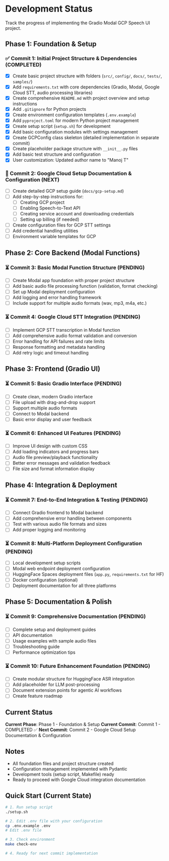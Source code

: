 # Development Status

Track the progress of implementing the Gradio Modal GCP Speech UI project.

## Phase 1: Foundation & Setup

### ✅ Commit 1: Initial Project Structure & Dependencies (COMPLETED)
- [x] Create basic project structure with folders (`src/`, `config/`, `docs/`, `tests/`, `samples/`)
- [x] Add `requirements.txt` with core dependencies (Gradio, Modal, Google Cloud STT, audio processing libraries)
- [x] Create comprehensive `README.md` with project overview and setup instructions
- [x] Add `.gitignore` for Python projects
- [x] Create environment configuration templates (`.env.example`)
- [x] Add `pyproject.toml` for modern Python project management
- [x] Create setup script (`setup.sh`) for development
- [x] Add basic configuration modules with settings management
- [x] Create GCPConfig class skeleton (detailed implementation in separate commit)
- [x] Create placeholder package structure with `__init__.py` files
- [x] Add basic test structure and configuration
- [x] User customization: Updated author name to "Manoj T"

### 🔄 Commit 2: Google Cloud Setup Documentation & Configuration (NEXT)
- [ ] Create detailed GCP setup guide (`docs/gcp-setup.md`)
- [ ] Add step-by-step instructions for:
  - [ ] Creating GCP project
  - [ ] Enabling Speech-to-Text API
  - [ ] Creating service account and downloading credentials
  - [ ] Setting up billing (if needed)
- [ ] Create configuration files for GCP STT settings
- [ ] Add credential handling utilities
- [ ] Environment variable templates for GCP

## Phase 2: Core Backend (Modal Functions)

### ⏳ Commit 3: Basic Modal Function Structure (PENDING)
- [ ] Create Modal app foundation with proper project structure
- [ ] Add basic audio file processing function (validation, format checking)
- [ ] Set up Modal deployment configuration
- [ ] Add logging and error handling framework
- [ ] Include support for multiple audio formats (wav, mp3, m4a, etc.)

### ⏳ Commit 4: Google Cloud STT Integration (PENDING)
- [ ] Implement GCP STT transcription in Modal function
- [ ] Add comprehensive audio format validation and conversion
- [ ] Error handling for API failures and rate limits
- [ ] Response formatting and metadata handling
- [ ] Add retry logic and timeout handling

## Phase 3: Frontend (Gradio UI)

### ⏳ Commit 5: Basic Gradio Interface (PENDING)
- [ ] Create clean, modern Gradio interface
- [ ] File upload with drag-and-drop support
- [ ] Support multiple audio formats
- [ ] Connect to Modal backend
- [ ] Basic error display and user feedback

### ⏳ Commit 6: Enhanced UI Features (PENDING)
- [ ] Improve UI design with custom CSS
- [ ] Add loading indicators and progress bars
- [ ] Audio file preview/playback functionality
- [ ] Better error messages and validation feedback
- [ ] File size and format information display

## Phase 4: Integration & Deployment

### ⏳ Commit 7: End-to-End Integration & Testing (PENDING)
- [ ] Connect Gradio frontend to Modal backend
- [ ] Add comprehensive error handling between components
- [ ] Test with various audio file formats and sizes
- [ ] Add proper logging and monitoring

### ⏳ Commit 8: Multi-Platform Deployment Configuration (PENDING)
- [ ] Local development setup scripts
- [ ] Modal web endpoint deployment configuration
- [ ] HuggingFace Spaces deployment files (`app.py`, `requirements.txt` for HF)
- [ ] Docker configuration (optional)
- [ ] Deployment documentation for all three platforms

## Phase 5: Documentation & Polish

### ⏳ Commit 9: Comprehensive Documentation (PENDING)
- [ ] Complete setup and deployment guides
- [ ] API documentation
- [ ] Usage examples with sample audio files
- [ ] Troubleshooting guide
- [ ] Performance optimization tips

### ⏳ Commit 10: Future Enhancement Foundation (PENDING)
- [ ] Create modular structure for HuggingFace ASR integration
- [ ] Add placeholder for LLM post-processing
- [ ] Document extension points for agentic AI workflows
- [ ] Create feature roadmap

## Current Status

**Current Phase**: Phase 1 - Foundation & Setup
**Current Commit**: Commit 1 - COMPLETED ✅
**Next Commit**: Commit 2 - Google Cloud Setup Documentation & Configuration

## Notes

- All foundation files and project structure created
- Configuration management implemented with Pydantic
- Development tools (setup script, Makefile) ready
- Ready to proceed with Google Cloud integration documentation

## Quick Start (Current State)

```bash
# 1. Run setup script
./setup.sh

# 2. Edit .env file with your configuration
cp .env.example .env
# Edit .env file

# 3. Check environment
make check-env

# 4. Ready for next commit implementation
```
